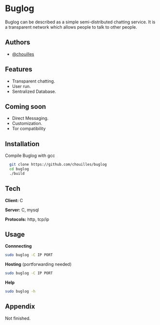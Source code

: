 
# Buglog

Buglog can be described as a simple semi-distributed chatting service. It is a transparent network which allows people to talk to other people.


## Authors

- [@chouilles](https://www.github.com/choilles)


## Features

- Transparent chatting.
- User run.
- Sentralized Database.

## Coming soon

- Direct Messaging.
- Customization.
- Tor compatibility
## Installation

Compile Buglog with gcc

```bash
  git clone https://github.com/chouilles/buglog
  cd buglog
  ./build
```
    
## Tech

**Client:** C

**Server:** C, mysql

**Protocols:** http, tcp/ip

## Usage

**Connnecting**
``` bash
sudo buglog -C IP PORT
```
**Hosting** (portforwarding needed)
```bash
sudo buglog -C IP PORT
```
**Help**
```bash
sudo buglog -h 
```
## Appendix

Not finished.

